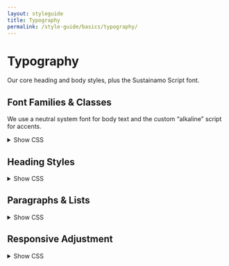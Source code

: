 ```yaml
---
layout: styleguide
title: Typography
permalink: /style-guide/basics/typography/
---
```


# Typography

Our core heading and body styles, plus the Sustainamo Script font.

## Font Families & Classes

We use a neutral system font for body text and the custom “alkaline” script for accents.

<details>
  <summary>Show CSS</summary>

```css
/* Body text */
body, p, ul, ol {
  font-family: system-ui, -apple-system, BlinkMacSystemFont, "Segoe UI", Roboto, sans-serif;
}

/* Sustainamo Script */
.sustainamo-script {
  font-family: "alkaline", sans-serif;
  font-weight: normal;
  font-style: normal;
  font-size: 1.1rem;
}
```

</details>

## Heading Styles

<details>
  <summary>Show CSS</summary>

```css
h1 { font-size: 1.8rem; margin: 1.5rem 0 1rem;  font-weight: 300; color: #204312; }
h2 { font-size: 1.5rem; margin: 1.25rem 0 .75rem; color: #204312; }
h3 { font-size: 1.25rem; margin: 1rem 0 .5rem;   color: #204312; }
h4 { font-size: 1.1rem;  margin: .75rem 0 .5rem;  color: #204312; }
```

</details>

## Paragraphs & Lists

<details>
  <summary>Show CSS</summary>

```css
p, ul, ol {
  line-height: 1.6;
  color: #333;
  margin-bottom: 1rem;
}
```

</details>

## Responsive Adjustment

<details>
  <summary>Show CSS</summary>

```css
@media (min-width: 768px) {
  h1 { font-size: 2.2rem; }
}
```

</details>
